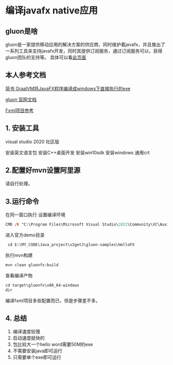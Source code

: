 # 编译javafx native应用

## gluon是啥

gluon是一家提供移动应用的解决方案的供应商，同时维护着javafx，并且推出了一系列工具来支持javafx开发，同时其提供订阅服务，通过订阅服务可以，获得gluon团队的支持等。
具体可以看[此页面](https://gluonhq.com/products/javafx/)


## 本人参考文档

[简书 GraalVM将JavaFX程序编译成windows下直接执行的exe](https://www.jianshu.com/p/43957dc13a6a)

[gluon 官网文档](https://docs.gluonhq.com/#platforms_windows)

[Fxml项目参考](https://blog.csdn.net/wangpaiblog/article/details/122850438)

## 1. 安装工具

visual studio 2020 社区版

安装英文语言包
安装C++桌面开发
安装win10sdk
安装windows 通用crt

## 2.配置好mvn设置阿里源
请自行处理。
## 3.运行命令
在同一窗口执行
设置编译环境
```ps
CMD /K "C:\Program Files\Microsoft Visual Studio\2022\Community\VC\Auxiliary\Build\vcvars64.bat"
```
进入官方demo目录

```ps
 cd E:\MY_CODE\Java_project\v2getJ\gluon-samples\HelloFX
```

执行mvn构建

```ps
mvn clean gluonfx:build
```
查看编译产物

```ps
cd target\gluonfx\x86_64-windows
dir
```

编译fxml项目多些配置而已，但是步骤差不多。


## 4. 总结
1. 编译速度较慢
1. 启动速度挺快的
1. 包比较大一个hello word需要50M的exe
1. 不需要安装java即可运行
1. 只需要单个exe即可运行
